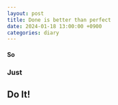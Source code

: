 ```yaml
---
layout: post
title: Done is better than perfect
date: 2024-01-18 13:00:00 +0900
categories: diary
---
```


#### So
### Just
## Do It!